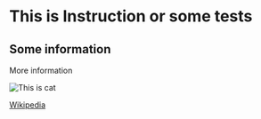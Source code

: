 # This is Instruction or some tests
## Some information
More information



![This is cat][def1]

[Wikipedia](https://en.wikipedia.org/wiki/Cat "Cat")

[def1]: https://domikru.net/wp-content/uploads/2015/01/%D1%87%D0%B5%D1%80%D0%BD%D1%8B%D0%B5-%D0%BA%D0%BE%D1%82%D1%8B-%D0%B8-%D0%BA%D0%BE%D1%88%D0%BA%D0%B8-%D1%84%D0%BE%D1%82%D0%BE-11.jpg 